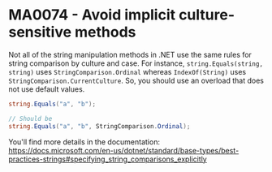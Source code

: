 # MA0074 - Avoid implicit culture-sensitive methods

Not all of the string manipulation methods in .NET use the same rules for string comparison by culture and case. For instance, `string.Equals(string, string)` uses `StringComparison.Ordinal` whereas `IndexOf(String)` uses `StringComparison.CurrentCulture`. So, you should use an overload that does not use default values.

````csharp
string.Equals("a", "b");

// Should be
string.Equals("a", "b", StringComparison.Ordinal);
````

You'll find more details in the documentation: <https://docs.microsoft.com/en-us/dotnet/standard/base-types/best-practices-strings#specifying_string_comparisons_explicitly>
